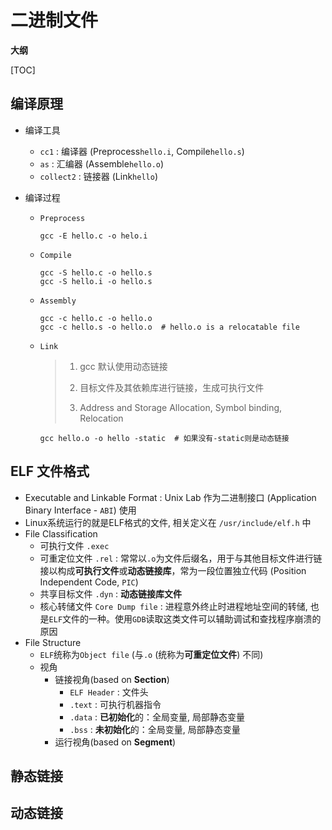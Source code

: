 # 二进制文件

**大纲**

[TOC]

## 编译原理

* 编译工具

  * `cc1` : 编译器 (Preprocess`hello.i`, Compile`hello.s`) 
  * `as` : 汇编器 (Assemble`hello.o`)
  * `collect2` : 链接器 (Link`hello`)

* 编译过程

  * `Preprocess`

    ```shell
    gcc -E hello.c -o helo.i
    ```
    
  * `Compile`
  
    ```shell
    gcc -S hello.c -o hello.s
    gcc -S hello.i -o hello.s
    ```
  
  * `Assembly`
  
    ```shell
    gcc -c hello.c -o hello.o
    gcc -c hello.s -o hello.o  # hello.o is a relocatable file
    ```
  
  * `Link`
  
    > 1.  gcc 默认使用动态链接
    >
    > 2. 目标文件及其依赖库进行链接，生成可执行文件
    > 3. Address and Storage Allocation, Symbol binding, Relocation
  
    ```shell
    gcc hello.o -o hello -static  # 如果没有-static则是动态链接
    ```

## ELF 文件格式

* Executable and Linkable Format : Unix Lab 作为二进制接口 (Application Binary Interface - `ABI`) 使用
* Linux系统运行的就是ELF格式的文件, 相关定义在 `/usr/include/elf.h` 中
* File Classification
  * 可执行文件 `.exec`
  * 可重定位文件 `.rel` : 常常以`.o`为文件后缀名，用于与其他目标文件进行链接以构成**可执行文件**或**动态链接库**，常为一段位置独立代码 (Position Independent Code, `PIC`)
  * 共享目标文件 `.dyn` : **动态链接库文件**
  * 核心转储文件 `Core Dump file` : 进程意外终止时进程地址空间的转储, 也是`ELF`文件的一种。使用`GDB`读取这类文件可以辅助调试和查找程序崩溃的原因
* File Structure
  * `ELF`统称为`Object file` (与`.o` (统称为**可重定位文件**) 不同)
  * 视角
    * 链接视角(based on **Section**)
      * `ELF Header` : 文件头
      * `.text` : 可执行机器指令
      * `.data` : **已初始化**的：全局变量, 局部静态变量
      * `.bss` : **未初始化**的：全局变量, 局部静态变量
    * 运行视角(based on **Segment**)

## 静态链接



## 动态链接











